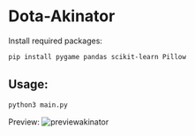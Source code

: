 ﻿# Dota-Akinator


Install required packages:
```bash
pip install pygame pandas scikit-learn Pillow
```
## Usage:
```bash
python3 main.py

```

Preview:
![previewakinator](https://github.com/1nqi/Dota-Akinator/assets/80573138/796a5474-496d-4eb8-8c65-9eefeb286e0f)

